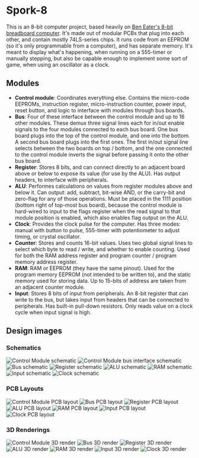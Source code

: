 # Spork-8

This is an 8-bit computer project, based heavily on [Ben Eater's 8-bit breadboard computer](https://eater.net/8bit). It's made out of modular PCBs that plug into each other, and contain mostly 74LS-series chips. It runs code from an EEPROM (so it's only programmable from a computer), and has separate memory. It's meant to display what's happening, when running on a 555-timer or manually stepping, but also be capable enough to implement some sort of game, when using an oscillator as a clock.

## Modules
 * **Control module**: Coordinates everything else. Contains the micro-code EEPROMs, instruction register, micro-instruction counter, power input, reset button, and logic to interface with modules through bus boards.
 * **Bus**: Four of these interface between the control module and up to 16 other modules. These demux three signal lines each for in/out enable signals to the four modules connected to each bus board. One bus board plugs into the top of the control module, and one into the bottom. A second bus board plugs into the first ones. The first in/out signal line selects between the two boards on top / bottom, and the one connected to the control module inverts the signal before passing it onto the other bus board.
 * **Register**: Stores 8 bits, and can connect directly to an adjacent board above or below to expose its value (for use by the ALU). Has output headers, to interface with peripherals.
 * **ALU**: Performes calculations on values from register modules above and below it. Can output: add, subtract, bit-wise AND, or the carry-bit and zero-flag for any of those operations. Must be placed in the 1111 position (bottom right of top-most bus board), because the control module is hard-wired to input to the flags register when the read signal to that module position is enabled, which also enables flag output on the ALU.
 * **Clock**: Provides the clock pulse for the computer. Has three modes: manual with button to pulse, 555-timer with potentiometer to adjust timing, or crystal oscillator.
 * **Counter**: Stores and counts 16-bit values. Uses two global signal lines to select which byte to read / write, and whether to enable counting. Used for both the RAM address register and program counter / program memory address register.
 * **RAM**: RAM or EEPROM (they have the same pinout). Used for the program memory EEPROM (not intended to be written to), and the static memory used for storing data. Up to 15-bits of address are taken from an adjacent counter module.
 * **Input**: Stores 8 bits of input from peripherals. An 8-bit register that can write to the bus, but takes input from headers that can be connected to peripherals. Has built-in pull-down resistors. Only reads value on a clock cycle when input signal is high.
 
## Design images
### Schematics
![Control Module schematic](Images/control-module-sch.png)
![Control Module bus interface schematic](Images/control-module-bus-interface-sch.png)
![Bus schematic](Images/bus-sch.png)
![Register schematic](Images/register-sch.png)
![ALU schematic](Images/alu-sch.png)
![RAM schematic](Images/ram-sch.png)
![Input schematic](Images/input-sch.png)
![Clock schematic](Images/clock-sch.png)

### PCB Layouts
![Control Module PCB layout](Images/control-module-pcb.png)
![Bus PCB layout](Images/bus-pcb.png)
![Register PCB layout](Images/register-pcb.png)
![ALU PCB layout](Images/alu-pcb.png)
![RAM PCB layout](Images/ram-pcb.png)
![Input PCB layout](Images/input-pcb.png)
![Clock PCB layout](Images/clock-pcb.png)

### 3D Renderings
![Control Module 3D render](Images/control-module-3d.png)
![Bus 3D render](Images/bus-3d.png)
![Register 3D render](Images/register-3d.png)
![ALU 3D render](Images/alu-3d.png)
![RAM 3D render](Images/ram-3d.png)
![Input 3D render](Images/input-3d.png)
![Clock 3D render](Images/clock-3d.png)